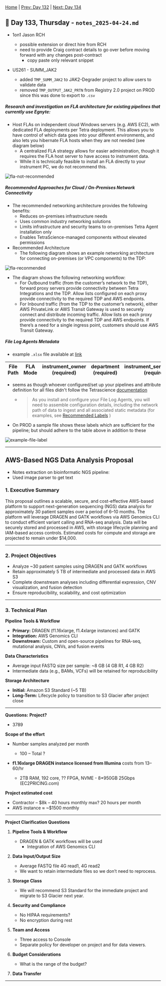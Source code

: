 [Home](../../main.md) | [Prev: Day 132](notes_2025-04-23.md) | [Next: Day 134](./notes_2025-04-25.md)

## 📝 Day 133, Thursday - `notes_2025-04-24.md`

- 1on1 Jason RCH
    * possible extension or direct hire from RCH
    * need to provide Craig contract details to go over before moving forward with any changes post-contract
        * copy paste only relevant snippet

- US261 - SUMM_JAK2
    * added `TMP_SUMM_JAK2` to JAK2-Degrader project to allow users to validate data
    * removed `TMP_OUTPUT_JAK2_PRTN` from Registry 2.0 project on PROD since this was done to export to `.csv`

##### Research and investigation on FLA architecture for existing pipelines that currently use Egnyte:
- Host FLAs on independent cloud Windows servers (e.g. AWS EC2), with dedicated FLA deployments per Tetra deployment. This allows you to have control of which data goes into your different environments, and also lets you hibernate FLA hosts when they are not needed (see diagram below)
    * A centralized FLA strategy allows for easier administration, though it requires the FLA host server to have access to instrument data.
    * While it is technically feasible to install an FLA directly to your instrument PC, we do not recommend this.

![fla-not-reconmended](./fla-not-reconmended.png)

##### Recommended Approaches for Cloud / On-Premises Network Connectivity
- The recommended networking architecture provides the following benefits:
    * Reduces on-premises infrastructure needs
    * Uses common industry networking solutions
    * Limits infrastructure and security teams to on-premises Tetra Agent installation only
    * Enables TetraScience-managed components without elevated permissions
- Recommended Architecture
    * The following diagram shows an example networking architecture for connecting on-premises (or VPC components) to the TDP:

![fla-reconmended](./fla-reconmended.png)

- The diagram shows the following networking workflow:
    * For Outbound traffic (from the customer’s network to the TDP), forward proxy servers provide connectivity between Tetra Integrations and the TDP. Allow lists configured on each proxy provide connectivity to the required TDP and AWS endpoints.
    * For Inbound traffic (from the TDP to the customer’s network), either AWS PrivateLink or AWS Transit Gateway is used to securely connect and distribute incoming traffic. Allow lists on each proxy provide connectivity to the required TDP and AWS endpoints. If there’s a need for a single ingress point, customers should use AWS Transit Gateway.

##### File Log Agents Metadata
- example `.xlsx` file available at [link](https://docs.google.com/spreadsheets/d/1ftAjWRjTMp96fM2aF-IE5vpAcj9zkvhx/edit?usp=drive_link&ouid=102373390326328783035&rtpof=true&sd=true)

| File Path | FLA Mode | instrument_owner (required) | department (required) | instrument_serial_number (required) | pc_name | instrument_model | instrument_type | vendor |
|-----------|----------|-----------------------------|------------------------|--------------------------------------|---------|------------------|------------------|--------|

- seems as though whoever configured/set up your pipelines and attribute definition for all files didn't follow the Tetrascience [documentation](https://tetrascience.zendesk.com/hc/en-us/articles/29488778355853-File-based-data-onboarding-and-contextualization)
    * >As you install and configure your File Log Agents, you will need to assemble configuration details, including the network path of data to ingest and all associated static metadata (for examples, see [Recommended Labels](https://tetrascience.zendesk.com/hc/en-us/articles/29736256140301-Recommended-Labels) )  

- On PROD a sample file shows these labels which are sufficient for the pipeline; but should adhere to the table above in addition to these

![example-file-label](./example-file-labels.png)

---



## **AWS-Based NGS Data Analysis Proposal**  
- Notes extraction on bioinformatic NGS pipeline:
- Used image parser to get text

### 1. Executive Summary  
This proposal outlines a scalable, secure, and cost-effective AWS-based platform to support next-generation sequencing (NGS) data analysis for approximately 30 patient samples over a period of 6–10 months. The platform will leverage DRAGEN and GATK workflows via AWS Genomics CLI to conduct efficient variant calling and RNA-seq analysis. Data will be securely stored and processed in AWS, with storage lifecycle planning and IAM-based access controls. Estimated costs for compute and storage are projected to remain under $14,000.

---

### 2. Project Objectives  
- Analyze ~30 patient samples using DRAGEN and GATK workflows  
- Retain approximately 5 TB of intermediate and processed data in AWS S3  
- Complete downstream analyses including differential expression, CNV visualization, and fusion detection  
- Ensure reproducibility, scalability, and cost optimization

---

### 3. Technical Plan  

**Pipeline Tools & Workflow**  
- **Primary:** DRAGEN (f1.16xlarge, f1.4xlarge instances) and GATK  
- **Integration:** AWS Genomics CLI  
- **Downstream:** Custom and open-source pipelines for RNA-seq, mutational analysis, CNVs, and fusion events

**Data Characteristics**  
- Average input FASTQ size per sample: ~8 GB (4 GB R1, 4 GB R2)  
- Intermediate data (e.g., BAMs, VCFs) will be retained for reproducibility

**Storage Architecture**  
- **Initial:** Amazon S3 Standard (~5 TB)  
- **Long-Term:** Lifecycle policy to transition to S3 Glacier after project close

---

**Questions:**
**Project?**
- 3789

**Scope of the effort**
- Number samples analyzed per month  
  - 100 – Total ?

- **f1.16xlarge DRAGEN instance licensed from Illumina** costs from $13–$60/hr  
  - 2TB RAM, 192 core, ?? FPGA, NVME - 8*950GB 25Gbps (EC2PRICING.com)

**Project estimated cost**
- Contractor – $8k – 40 hours monthly max? 20 hours per month  
- AWS instance ≈ ~$1500 monthly

---

**Project Clarification Questions**

1. **Pipeline Tools & Workflow**  
   - DRAGEN & GATK workflows will be used  
     - Integration of AWS Genomics CLI

2. **Data Input/Output Size**  
   - Average FASTQ file 4G read1, 4G read2  
   - We want to retain intermediate files so we don’t need to reprocess.

3. **Storage Class**  
   - We will recommend S3 Standard for the immediate project and migrate to S3 Glacier next year.

4. **Security and Compliance**  
   - No HIPAA requirements?  
   - No encryption during rest

5. **Team and Access**  
   - Three access to Console  
   - Separate policy for developer on project and for data viewers.

6. **Budget Considerations**  
   - What is the range of the budget?

7. **Data Transfer**

---
